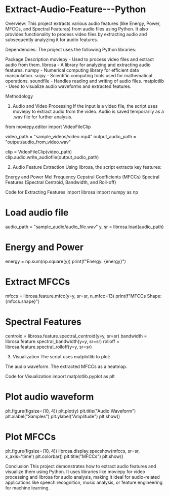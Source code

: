 ﻿# Extract-Audio-Feature---Python

Overview:
This project extracts various audio features (like Energy, Power, MFCCs, and Spectral Features) from audio files using Python. It also provides functionality to process video files by extracting audio and subsequently analyzing it for audio features.

Dependencies:
The project uses the following Python libraries:

Package	Description
moviepy	- Used to process video files and extract audio from them.
librosa -	A library for analyzing and extracting audio features.
numpy -	Numerical computing library for efficient data manipulation.
scipy -	Scientific computing tools used for mathematical operations.
soundfile -	Handles reading and writing of audio files.
matplotlib -	Used to visualize audio waveforms and extracted features.

Methodology
1. Audio and Video Processing
If the input is a video file, the script uses moviepy to extract audio from the video.
Audio is saved temporarily as a .wav file for further analysis.

from moviepy.editor import VideoFileClip

video_path = "sample_videos/video.mp4"
output_audio_path = "output/audio_from_video.wav"

clip = VideoFileClip(video_path)
clip.audio.write_audiofile(output_audio_path)

2. Audio Feature Extraction
Using librosa, the script extracts key features:

Energy and Power
Mel Frequency Cepstral Coefficients (MFCCs)
Spectral Features (Spectral Centroid, Bandwidth, and Roll-off)

Code for Extracting Features
import librosa
import numpy as np

# Load audio file
audio_path = "sample_audio/audio_file.wav"
y, sr = librosa.load(audio_path)

# Energy and Power
energy = np.sum(np.square(y))
print(f"Energy: {energy}")

# Extract MFCCs
mfccs = librosa.feature.mfcc(y=y, sr=sr, n_mfcc=13)
print(f"MFCCs Shape: {mfccs.shape}")

# Spectral Features
centroid = librosa.feature.spectral_centroid(y=y, sr=sr)
bandwidth = librosa.feature.spectral_bandwidth(y=y, sr=sr)
rolloff = librosa.feature.spectral_rolloff(y=y, sr=sr)

3. Visualization
The script uses matplotlib to plot:

The audio waveform.
The extracted MFCCs as a heatmap.

Code for Visualization
import matplotlib.pyplot as plt

# Plot audio waveform
plt.figure(figsize=(10, 4))
plt.plot(y)
plt.title("Audio Waveform")
plt.xlabel("Samples")
plt.ylabel("Amplitude")
plt.show()

# Plot MFCCs
plt.figure(figsize=(10, 4))
librosa.display.specshow(mfccs, sr=sr, x_axis='time')
plt.colorbar()
plt.title("MFCCs")
plt.show()


Conclusion
This project demonstrates how to extract audio features and visualize them using Python. It uses libraries like moviepy for video processing and librosa for audio analysis, making it ideal for audio-related applications like speech recognition, music analysis, or feature engineering for machine learning.
